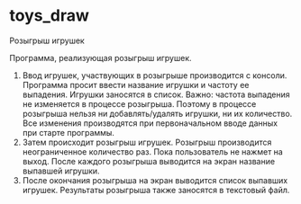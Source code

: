 # toys_draw
Розыгрыш игрушек

Программа, реализующая розыгрыш игрушек.
1. Ввод игрушек, участвующих в розыгрыше производится с консоли.
   Программа просит ввести название игрушки и частоту ее выпадения. Игрушки заносятся в список.
   Важно: частота выпадения не изменяется в процессе розыгрыша. Поэтому в процессе розыгрыша нельзя ни добавлять/удалять игрушки,
   ни их количество. Все изменения производятся при первоначальном вводе данных при старте программы.
3. Затем происходит розыгрыш игрушек. Розыгрыш производится неограниченное количество раз. Пока пользователь не нажмет на выход.
   После каждого розыгрыша выводится на экран название выпавшей игрушки.
4. После окончания розыгрыша на экран выводится список выпавших игрушек. Результаты розыгрыша также заносятся в текстовый файл.
